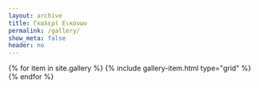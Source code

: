 ```yaml
---
layout: archive
title: Γκαλερί Εικόνων
permalink: /gallery/
show_meta: false
header: no
---
```


<div class="grid__wrapper">
  {% for item in site.gallery %}
    {% include gallery-item.html type="grid" %}
  {% endfor %}
</div>
